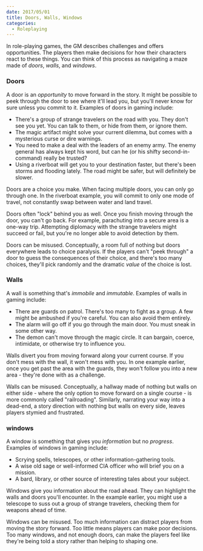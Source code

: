 ```yaml
---
date: 2017/05/01
title: Doors, Walls, Windows
categories:
  - Roleplaying
---
```


In role-playing games, the GM describes challenges and offers opportunities.
The players then make decisions for how their characters react to these things.
You can think of this process as navigating a maze
made of _doors_, _walls_, and _windows_.

<!-- more -->

### Doors

A door is an _opportunity_ to move forward in the story.
It might be possible to peek through the door to see where it'll lead you,
but you'll never know for sure unless you commit to it.
Examples of doors in gaming include:

* There's a group of strange travelers on the road with you.
  They don't see you yet.
  You can talk to them, or hide from them, or ignore them.
* The magic artifact might solve your current dilemma,
  but comes with a mysterious curse or dire warnings.
* You need to make a deal with the leaders of an enemy army.
  The enemy general has always kept his word,
  but can he (or his shifty second-in-command) really be trusted?
* Using a riverboat will get you to your destination faster,
  but there's been storms and flooding lately.
  The road might be safer, but will definitely be slower.

Doors are a choice you make.
When facing multiple doors, you can only go through one.
In the riverboat example, you will commit to only one mode of travel,
not constantly swap between water and land travel.

Doors often "lock" behind you as well.
Once you finish moving through the door, you can't go back.
For example, parachuting into a secure area is a one-way trip.
Attempting diplomacy with the strange travelers might succeed or fail,
but you're no longer able to avoid detection by them.

Doors can be misused.
Conceptually, a room full of nothing but doors everywhere
leads to choice paralysis.
If the players can't "peek through" a door to guess the consequences
of their choice, and there's too many choices, they'll pick randomly
and the dramatic _value_ of the choice is lost.

### Walls

A wall is something that's _immobile_ and _immutable_.
Examples of walls in gaming include:

* There are guards on patrol.
  There's too many to fight as a group.
  A few might be ambushed if you're careful.
  You can also avoid them entirely.
* The alarm will go off if you go through the main door.
  You must sneak in some other way.
* The demon can't move through the magic circle.
  It can bargain, coerce, intimidate, or otherwise try to influence you.

Walls divert you from moving forward along your current course.
If you don't mess with the wall, it won't mess with you.
In one example earlier, once you get past the area with the guards,
they won't follow you into a new area - they're done with as a challenge.

Walls can be misused.
Conceptually, a hallway made of nothing but walls on either side -
where the only option to move forward on a single course -
is more commonly called "railroading".
Similarly, narrating your way into a dead-end, a story direction
with nothing but walls on every side, leaves players stymied and frustrated.

### windows

A window is something that gives you _information_ but no _progress_.
Examples of windows in gaming include:

* Scrying spells, telescopes, or other information-gathering tools.
* A wise old sage or well-informed CIA officer who will brief you on a mission.
* A bard, library, or other source of interesting tales about your subject.

Windows give you information about the road ahead.
They can highlight the walls and doors you'll encounter.
In the example earlier, you might use a telescope to suss out
a group of strange travelers, checking them for weapons ahead of time.

Windows can be misused.
Too much information can distract players from moving the story forward.
Too little means players can make poor decisions.
Too many windows, and not enough doors,
can make the players feel like they're being told a story
rather than helping to shaping one.
